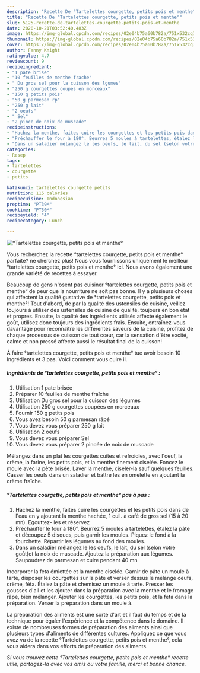 ```yaml
---
description: "Recette De °Tartelettes courgette, petits pois et menthe°"
title: "Recette De °Tartelettes courgette, petits pois et menthe°"
slug: 5125-recette-de-tartelettes-courgette-petits-pois-et-menthe
date: 2020-10-21T03:52:40.483Z
image: https://img-global.cpcdn.com/recipes/02e04b75a60b782a/751x532cq70/tartelettes-courgette-petits-pois-et-menthe-photo-principale-de-la-recette.jpg
thumbnail: https://img-global.cpcdn.com/recipes/02e04b75a60b782a/751x532cq70/tartelettes-courgette-petits-pois-et-menthe-photo-principale-de-la-recette.jpg
cover: https://img-global.cpcdn.com/recipes/02e04b75a60b782a/751x532cq70/tartelettes-courgette-petits-pois-et-menthe-photo-principale-de-la-recette.jpg
author: Fanny Knight
ratingvalue: 4.7
reviewcount: 9
recipeingredient:
- "1 pate brise"
- "10 feuilles de menthe frache"
- " Du gros sel pour la cuisson des lgumes"
- "250 g courgettes coupes en morceaux"
- "150 g petits pois"
- "50 g parmesan rp"
- "250 g lait"
- "2 oeufs"
- " Sel"
- "2 pince de noix de muscade"
recipeinstructions:
- "Hachez la menthe, faites cuire les courgettes et les petits pois dans de l&#39;eau en y ajoutant la menthe hachée, 1 cuil. à café de gros sel (15 à 20 mn). Egouttez- les et réservez"
- "Préchauffer le four à 180°. Beurrez 5 moules à tartelettes, étalez la pâte et découpez 5 disques, puis garnir les moules. Piquez le fond à la fourchette. Répartir les légumes au fond des moules."
- "Dans un saladier mélangez le les oeufs, le lait, du sel (selon votre goût)et la noix de muscade. Ajoutez la préparation aux légumes. Saupoudrez de parmesan et cuire pendant 40 mn"
categories:
- Resep
tags:
- tartelettes
- courgette
- petits

katakunci: tartelettes courgette petits 
nutrition: 115 calories
recipecuisine: Indonesian
preptime: "PT39M"
cooktime: "PT50M"
recipeyield: "4"
recipecategory: Lunch

---
```



![°Tartelettes courgette, petits pois et menthe°](https://img-global.cpcdn.com/recipes/02e04b75a60b782a/751x532cq70/tartelettes-courgette-petits-pois-et-menthe-photo-principale-de-la-recette.jpg)

Vous recherchez la recette °tartelettes courgette, petits pois et menthe° parfaite? ne cherchez plus! Nous vous fournissons uniquement le meilleur °tartelettes courgette, petits pois et menthe° ici. Nous avons également une grande variété de recettes à essayer.

Beaucoup de gens n'osent pas cuisiner °tartelettes courgette, petits pois et menthe° de peur que la nourriture ne soit pas bonne. Il y a plusieurs choses qui affectent la qualité gustative de °tartelettes courgette, petits pois et menthe°! Tout d'abord, de par la qualité des ustensiles de cuisine, veillez toujours à utiliser des ustensiles de cuisine de qualité, toujours en bon état et propres. Ensuite, la qualité des ingrédients utilisés affecte également le goût, utilisez donc toujours des ingrédients frais. Ensuite, entraînez-vous davantage pour reconnaître les différentes saveurs de la cuisine, profitez de chaque processus de cuisson de tout cœur, car la sensation d'être excité, calme et non pressé affecte aussi le résultat final de la cuisson!

<!--inarticleads1-->

À faire °tartelettes courgette, petits pois et menthe° tue avoir besoin 10 Ingrédients et 3 pas. Voici comment vous cuire il.

##### Ingrédients de °tartelettes courgette, petits pois et menthe° :

1. Utilisation 1 pate brisée
1. Préparer 10 feuilles de menthe fraîche
1. Utilisation  Du gros sel pour la cuisson des légumes
1. Utilisation 250 g courgettes coupées en morceaux
1. Fournir 150 g petits pois
1. Vous avez besoin 50 g parmesan râpé
1. Vous devez vous préparer 250 g lait
1. Utilisation 2 oeufs
1. Vous devez vous préparer  Sel
1. Vous devez vous préparer 2 pincée de noix de muscade


Mélangez dans un plat les courgettes cuites et refroidies, avec l&#39;oeuf, la crème, la farine, les petits pois, et la menthe finement ciselée. Foncez le moule avec la pête brisée. Laver la menthe, ciseler-la sauf quelques feuilles. Casser les oeufs dans un saladier et battre les en omelette en ajoutant la crème fraîche. 

<!--inarticleads2-->

##### °Tartelettes courgette, petits pois et menthe° pas à pas :

1. Hachez la menthe, faites cuire les courgettes et les petits pois dans de l&#39;eau en y ajoutant la menthe hachée, 1 cuil. à café de gros sel (15 à 20 mn). Egouttez- les et réservez
1. Préchauffer le four à 180°. Beurrez 5 moules à tartelettes, étalez la pâte et découpez 5 disques, puis garnir les moules. Piquez le fond à la fourchette. Répartir les légumes au fond des moules.
1. Dans un saladier mélangez le les oeufs, le lait, du sel (selon votre goût)et la noix de muscade. Ajoutez la préparation aux légumes. Saupoudrez de parmesan et cuire pendant 40 mn


Incorporer la feta émiettée et la menthe ciselée. Garnir de pâte un moule à tarte, disposer les courgettes sur la pâte et verser dessus le mélange oeufs, crème, féta. Étalez la pâte et chemisez un moule à tarte. Presser les gousses d&#39;ail et les ajouter dans la préparation avec la menthe et le fromage râpé, bien mélanger. Ajouter les courgettes, les petits pois, et la feta dans la préparation. Verser la préparation dans un moule à. 

<!--inarticleads1-->

<p>
La préparation des aliments est une sorte d'art et il faut du temps et de la technique pour égaler l'expérience et la compétence dans le domaine. Il existe de nombreuses formes de préparation des aliments ainsi que plusieurs types d'aliments de différentes cultures. Appliquez ce que vous avez vu de la recette °Tartelettes courgette, petits pois et menthe°, cela vous aidera dans vos efforts de préparation des aliments.
</p>

<p>
<i>Si vous trouvez cette °Tartelettes courgette, petits pois et menthe° recette utile, partagez-la avec vos amis ou votre famille, merci et bonne chance.</i>
</p>
